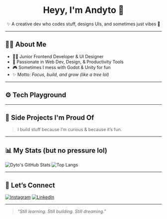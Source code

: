 <h1 align="center">Heyy, I'm Andyto 👋</h1>
<p align="center">
  ✨ A creative dev who codes stuff, designs UIs, and sometimes just vibes 🌱
</p>

---

## 👨‍💻 About Me

- 🧑‍💻 Junior Frontend Developer & UI Designer  
- 🚀 Passionate in Web Dev, Design, & Productivity Tools  
- 🎮 Sometimes I mess with Godot & Unity for fun
- ✨ Motto: *Focus, build, and grow (like a tree lol)*

---

## ⚙️ Tech Playground



---

## 🚀 Side Projects I'm Proud Of

> I build stuff because I’m curious & because it’s fun.



---

## 📊 My Stats (but no pressure lol)

![Dyto's GitHub Stats](https://github-readme-stats.vercel.app/api?username=dytoandyto&show_icons=true&theme=tokyonight)
![Top Langs](https://github-readme-stats.vercel.app/api/top-langs/?username=dytoandyto&layout=compact&theme=tokyonight)

---

## 🤝 Let’s Connect

[![Instagram](https://img.shields.io/badge/@dytooooo-E4405F?style=for-the-badge&logo=instagram&logoColor=white)](https://instagram.com/dytoandyto)
[![LinkedIn](https://img.shields.io/badge/LinkedIn-blue?style=for-the-badge&logo=linkedin&logoColor=white)](https://www.linkedin.com/in/andyto-hudianto-a949022bb/)

---

> *“Still learning. Still building. Still dreaming.”*

